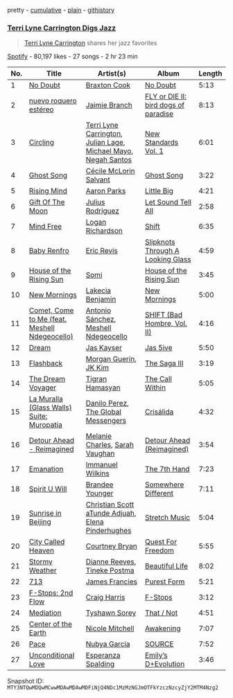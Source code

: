 pretty - [cumulative](/playlists/cumulative/37i9dQZF1DWTtzPKJEaTC4.md) - [plain](/playlists/plain/37i9dQZF1DWTtzPKJEaTC4) - [githistory](https://github.githistory.xyz/mackorone/spotify-playlist-archive/blob/main/playlists/plain/37i9dQZF1DWTtzPKJEaTC4)

### [Terri Lyne Carrington Digs Jazz](https://open.spotify.com/playlist/37i9dQZF1DWTtzPKJEaTC4)

> <a href="spotify:artist:02HpkiuAylAwAnQBswaXlP">Terri Lyne Carrington</a> shares her jazz favorites

[Spotify](https://open.spotify.com/user/spotify) - 80,197 likes - 27 songs - 2 hr 23 min

| No. | Title | Artist(s) | Album | Length |
|---|---|---|---|---|
| 1 | [No Doubt](https://open.spotify.com/track/21X6PB7zwUpMYxytJponCE) | [Braxton Cook](https://open.spotify.com/artist/60k4atxgEIMFz4DWHp0le1) | [No Doubt](https://open.spotify.com/album/1NwUJagmCrussV7V9YnTgD) | 5:13 |
| 2 | [nuevo roquero estéreo](https://open.spotify.com/track/5iEr1i1ujBbBkeGBBmUHnW) | [Jaimie Branch](https://open.spotify.com/artist/54T6Gso8zGPk4czyWlnUw5) | [FLY or DIE II: bird dogs of paradise](https://open.spotify.com/album/3D4TdDkjNxwstcJ5I8d76V) | 8:13 |
| 3 | [Circling](https://open.spotify.com/track/3JfEAQCzK3IjvhdwECQEs8) | [Terri Lyne Carrington](https://open.spotify.com/artist/02HpkiuAylAwAnQBswaXlP), [Julian Lage](https://open.spotify.com/artist/2TSuAchdgVzsAa9wDK1IeT), [Michael Mayo](https://open.spotify.com/artist/6Z4mLnrdfPccaoJvIMhBSu), [Negah Santos](https://open.spotify.com/artist/4tGfzkCl6BfAKAqIUopTQc) | [New Standards Vol\. 1](https://open.spotify.com/album/3fn7tQJA1sjZuZbxPiqlWF) | 6:01 |
| 4 | [Ghost Song](https://open.spotify.com/track/1xmDUGW9kpDCSlifhKJO7G) | [Cécile McLorin Salvant](https://open.spotify.com/artist/6PkSULcbxFKkxdgrmPGAvn) | [Ghost Song](https://open.spotify.com/album/69TYdq2UOhXr1OpIN9kdwJ) | 3:22 |
| 5 | [Rising Mind](https://open.spotify.com/track/3X1R89Vje6tLAWpcpkoh4b) | [Aaron Parks](https://open.spotify.com/artist/22KzEvCtrTGf9l6k7zFcdv) | [Little Big](https://open.spotify.com/album/5grWR2kxfIZorVA7y73KVR) | 4:21 |
| 6 | [Gift Of The Moon](https://open.spotify.com/track/4FRz9yGVMIdeFHwdToHE0t) | [Julius Rodriguez](https://open.spotify.com/artist/50qPbhYR2iMZzD3iz0eBMF) | [Let Sound Tell All](https://open.spotify.com/album/7niCvulg9SvnrLRg7frS3L) | 2:58 |
| 7 | [Mind Free](https://open.spotify.com/track/2yjIdOsbOs5yDTyd2o7uji) | [Logan Richardson](https://open.spotify.com/artist/0SPbho0MYZZGtCWNLr4SPV) | [Shift](https://open.spotify.com/album/0imCJhXROHwkmpuU0AQV6o) | 6:35 |
| 8 | [Baby Renfro](https://open.spotify.com/track/2Eau0B6WhB4rILDYtro9mt) | [Eric Revis](https://open.spotify.com/artist/5ElMqnHWxDT7rA7WuwDFs3) | [Slipknots Through A Looking Glass](https://open.spotify.com/album/30jtrpoRssGXZ831Ah88Da) | 4:59 |
| 9 | [House of the Rising Sun](https://open.spotify.com/track/2jMSBk8jNymJngmMj9jGxT) | [Somi](https://open.spotify.com/artist/6UYqtBD79GpmqjttbzV6iA) | [House of the Rising Sun](https://open.spotify.com/album/4ywreEPoWhZilE0Asy9Wof) | 3:45 |
| 10 | [New Mornings](https://open.spotify.com/track/6L8xBiLTG6179aWH0auIsm) | [Lakecia Benjamin](https://open.spotify.com/artist/6hvjxbUASJd6bHds2Teaul) | [New Mornings](https://open.spotify.com/album/0phLJZfjwIJo8rlwIOOHWj) | 5:00 |
| 11 | [Comet, Come to Me \(feat\. Meshell Ndegeocello\)](https://open.spotify.com/track/2TNA1XB1mhCjTaM63nPuAg) | [Antonio Sánchez](https://open.spotify.com/artist/19KpCg8O15A2eZ416EyFdw), [Meshell Ndegeocello](https://open.spotify.com/artist/0uZRjholJ0fVC2J9EvnYnj) | [SHIFT \(Bad Hombre, Vol\. II\)](https://open.spotify.com/album/68mtSbfLawBp5pJvBxSEAF) | 4:16 |
| 12 | [Dream](https://open.spotify.com/track/6sT430ECWNAOV78ReGr3Gz) | [Jas Kayser](https://open.spotify.com/artist/3yjaKJcB25XtIy23oDJjSO) | [Jas 5ive](https://open.spotify.com/album/6z6QGXmou5iAnOf94AAVup) | 5:50 |
| 13 | [Flashback](https://open.spotify.com/track/4GUckPVGwi2ESfAmRTcK86) | [Morgan Guerin](https://open.spotify.com/artist/17j0vWqj5tc8GO1U3izp8d), [JK Kim](https://open.spotify.com/artist/61AHu1G4iaVDRgbhvBuC4t) | [The Saga III](https://open.spotify.com/album/0yOiIHuf1YLYZutTy7nYjk) | 3:19 |
| 14 | [The Dream Voyager](https://open.spotify.com/track/1RqLFgxfbaIfNpbl6sIh2I) | [Tigran Hamasyan](https://open.spotify.com/artist/0D3h8NZqNp7BN97JwtV6eW) | [The Call Within](https://open.spotify.com/album/1KnvMsGgQMeB24GK75i2GL) | 5:05 |
| 15 | [La Muralla \(Glass Walls\) Suite: Muropatía](https://open.spotify.com/track/7AQFgfFzSLcs24jrchY2hM) | [Danilo Perez](https://open.spotify.com/artist/6nPiCm3jwXHrOsMbTDoc4E), [The Global Messengers](https://open.spotify.com/artist/0iZRpFP4UsqMHjfE67CY88) | [Crisálida](https://open.spotify.com/album/24IB6dgLyyR9RJ5Koxg6wu) | 4:32 |
| 16 | [Detour Ahead \- Reimagined](https://open.spotify.com/track/6sCDgDR615WXLwvfM6AUKL) | [Melanie Charles](https://open.spotify.com/artist/3oVO0VgF32uQKPAEh77Gwe), [Sarah Vaughan](https://open.spotify.com/artist/1bgyxtWjZwA5PQlDsvs9b8) | [Detour Ahead \(Reimagined\)](https://open.spotify.com/album/3R2MKghsI39F0Fq5yBQ8BD) | 3:54 |
| 17 | [Emanation](https://open.spotify.com/track/4x2RAxDlXFD2LRJbFBJoyM) | [Immanuel Wilkins](https://open.spotify.com/artist/5szMuuBbDzULkagWIfI5LG) | [The 7th Hand](https://open.spotify.com/album/3OROcJURkOtf5sOitgchGD) | 7:23 |
| 18 | [Spirit U Will](https://open.spotify.com/track/3vFhPOosuunf5NpHdaM31e) | [Brandee Younger](https://open.spotify.com/artist/1DT11FntvMnaU47ZZWlTpB) | [Somewhere Different](https://open.spotify.com/album/1LHHyL7XxEDFBAJXzALvL6) | 7:11 |
| 19 | [Sunrise in Beijing](https://open.spotify.com/track/2lDqCRsOmB4OmQn0JaGnpw) | [Christian Scott aTunde Adjuah](https://open.spotify.com/artist/2q37Nw8NND2z1T1KU5XVfn), [Elena Pinderhughes](https://open.spotify.com/artist/1djeOKOhlMmpiF6gyGVUcu) | [Stretch Music](https://open.spotify.com/album/7vFWddoQjyL0jlwzizSy7N) | 5:04 |
| 20 | [City Called Heaven](https://open.spotify.com/track/2vwXVURh5jngNKplSEkVwP) | [Courtney Bryan](https://open.spotify.com/artist/7l8Bag5BquIMp5MhhZcTz9) | [Quest For Freedom](https://open.spotify.com/album/1zXf3fAN2LQBDAww5cBtKe) | 5:55 |
| 21 | [Stormy Weather](https://open.spotify.com/track/0GPy26Gsn4ivNFhPFyYeNJ) | [Dianne Reeves](https://open.spotify.com/artist/7nwrblOf59ulOiB6djwPVh), [Tineke Postma](https://open.spotify.com/artist/51CaZe2ObeOsYJMLu9dTsj) | [Beautiful Life](https://open.spotify.com/album/0naOTrcdQCCA5HHPZD4YUR) | 8:02 |
| 22 | [713](https://open.spotify.com/track/3EhH15zLHO0IEmEEbG5fCc) | [James Francies](https://open.spotify.com/artist/0K4Pj79XGQRXv1ESJADlMX) | [Purest Form](https://open.spotify.com/album/0h8hdTiQpwZ49ZKrPo3P2j) | 5:21 |
| 23 | [F\-Stops: 2nd Flow](https://open.spotify.com/track/5wYD4FxUWLmURUMu5byPOw) | [Craig Harris](https://open.spotify.com/artist/5Sbzoxpu3PldyIHP4IQvA4) | [F\-Stops](https://open.spotify.com/album/03RDFJqnAttuZ7azOvGoBH) | 3:12 |
| 24 | [Mediation](https://open.spotify.com/track/1QqkjBe8VDQwtmEyszoc0F) | [Tyshawn Sorey](https://open.spotify.com/artist/0j2falzYTCLSgKpGKQipQu) | [That / Not](https://open.spotify.com/album/2t1NzSOm5VFKQblTJdcQqr) | 4:51 |
| 25 | [Center of the Earth](https://open.spotify.com/track/3uRJ6oy6QZbUTQPZNF38N1) | [Nicole Mitchell](https://open.spotify.com/artist/218pLy5tj6iFQ4e6c2ije6) | [Awakening](https://open.spotify.com/album/6Fyg5F8PRAzlIMydtpaltZ) | 7:07 |
| 26 | [Pace](https://open.spotify.com/track/0Pica2SLigNeS6dd14gclm) | [Nubya Garcia](https://open.spotify.com/artist/6O5k8LLRfDK8v9jj1GazAQ) | [SOURCE](https://open.spotify.com/album/5iooBeTrG8wPKMgo7OAOX6) | 7:52 |
| 27 | [Unconditional Love](https://open.spotify.com/track/3KvLcnv7irEiRuXFyNlsvT) | [Esperanza Spalding](https://open.spotify.com/artist/5bepW5vcdRzheNc0F8lHJ5) | [Emily’s D+Evolution](https://open.spotify.com/album/1aGm5Dz2FocgtXxKfrK0gn) | 3:46 |

Snapshot ID: `MTY3NTQwMDQwMCwwMDAwMDAwMDFiNjQ4NDc1MzMzNGJmOTFkYzczNzcyZjY2MTM4Nzg2`
